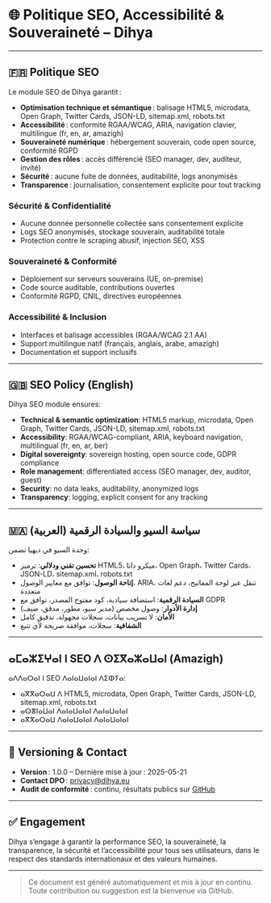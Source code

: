# 🌐 Politique SEO, Accessibilité & Souveraineté – Dihya

---

## 🇫🇷 Politique SEO

Le module SEO de Dihya garantit :
- **Optimisation technique et sémantique** : balisage HTML5, microdata, Open Graph, Twitter Cards, JSON-LD, sitemap.xml, robots.txt
- **Accessibilité** : conformité RGAA/WCAG, ARIA, navigation clavier, multilingue (fr, en, ar, amazigh)
- **Souveraineté numérique** : hébergement souverain, code open source, conformité RGPD
- **Gestion des rôles** : accès différencié (SEO manager, dev, auditeur, invité)
- **Sécurité** : aucune fuite de données, auditabilité, logs anonymisés
- **Transparence** : journalisation, consentement explicite pour tout tracking

### Sécurité & Confidentialité
- Aucune donnée personnelle collectée sans consentement explicite
- Logs SEO anonymisés, stockage souverain, auditabilité totale
- Protection contre le scraping abusif, injection SEO, XSS

### Souveraineté & Conformité
- Déploiement sur serveurs souverains (UE, on-premise)
- Code source auditable, contributions ouvertes
- Conformité RGPD, CNIL, directives européennes

### Accessibilité & Inclusion
- Interfaces et balisage accessibles (RGAA/WCAG 2.1 AA)
- Support multilingue natif (français, anglais, arabe, amazigh)
- Documentation et support inclusifs

---

## 🇬🇧 SEO Policy (English)

Dihya SEO module ensures:
- **Technical & semantic optimization**: HTML5 markup, microdata, Open Graph, Twitter Cards, JSON-LD, sitemap.xml, robots.txt
- **Accessibility**: RGAA/WCAG-compliant, ARIA, keyboard navigation, multilingual (fr, en, ar, ber)
- **Digital sovereignty**: sovereign hosting, open source code, GDPR compliance
- **Role management**: differentiated access (SEO manager, dev, auditor, guest)
- **Security**: no data leaks, auditability, anonymized logs
- **Transparency**: logging, explicit consent for any tracking

---

## 🇲🇦 سياسة السيو والسيادة الرقمية (العربية)

وحدة السيو في ديهيا تضمن:
- **تحسين تقني ودلالي**: ترميز HTML5، ميكرو داتا، Open Graph، Twitter Cards، JSON-LD، sitemap.xml، robots.txt
- **إتاحة الوصول**: توافق مع معايير الوصول، ARIA، تنقل عبر لوحة المفاتيح، دعم لغات متعددة
- **السيادة الرقمية**: استضافة سيادية، كود مفتوح المصدر، توافق مع GDPR
- **إدارة الأدوار**: وصول مخصص (مدير سيو، مطور، مدقق، ضيف)
- **الأمان**: لا تسريب بيانات، سجلات مجهولة، تدقيق كامل
- **الشفافية**: سجلات، موافقة صريحة لأي تتبع

---

## ⴰⵎⴰⵣⵉⵖⴰⵏ ⵏ SEO ⴷ ⵙⵉⴳⴰⵣⴰⵡⴰⵏ (Amazigh)

ⴰⴷⴷⴰⵔⴰⵏ ⵏ SEO ⴷⴰⵏⴰⵡⴰⵏⴰⵏ ⴷⵉⵀⵢⴰ:
- ⴰⴳⴳⴰⵔⴰⵡ ⴷ HTML5, microdata, Open Graph, Twitter Cards, JSON-LD, sitemap.xml, robots.txt
- ⴰⵙⴻⵏⴰⵡⴰⵏ ⴷⴰⵏⴰⵡⴰⵏⴰⵏ ⴷⴰⵏⴰⵡⴰⵏⴰⵏ
- ⴰⴳⴳⴰⵔⴰⵡ ⴷⴰⵏⴰⵡⴰⵏⴰⵏ ⴷⴰⵏⴰⵡⴰⵏⴰⵏ

---

## 📜 Versioning & Contact

- **Version** : 1.0.0 – Dernière mise à jour : 2025-05-21
- **Contact DPO** : privacy@dihya.eu
- **Audit de conformité** : continu, résultats publics sur [GitHub](https://github.com/DihyaOrg/Dihya)

---

## ✅ Engagement

Dihya s’engage à garantir la performance SEO, la souveraineté, la transparence, la sécurité et l’accessibilité pour tous ses utilisateurs, dans le respect des standards internationaux et des valeurs humaines.

---

> Ce document est généré automatiquement et mis à jour en continu.
> Toute contribution ou suggestion est la bienvenue via GitHub.
